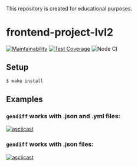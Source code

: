 This repository is created for educational purposes.

# frontend-project-lvl2

[![Maintainability](https://api.codeclimate.com/v1/badges/93a94c70e4c736216832/maintainability)](https://codeclimate.com/github/philosatom/frontend-project-lvl2/maintainability)
[![Test Coverage](https://api.codeclimate.com/v1/badges/93a94c70e4c736216832/test_coverage)](https://codeclimate.com/github/philosatom/frontend-project-lvl2/test_coverage)
![Node CI](https://github.com/philosatom/frontend-project-lvl2/workflows/Node%20CI/badge.svg)

## Setup
```sh
$ make install
```

## Examples
### `gendiff` works with .json and .yml files:
[![asciicast](https://asciinema.org/a/350817.svg)](https://asciinema.org/a/350817)
### `gendiff` works with .json files:
[![asciicast](https://asciinema.org/a/350585.svg)](https://asciinema.org/a/350585)

